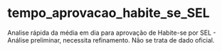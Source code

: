 # tempo_aprovacao_habite_se_SEL
Analise rápida da média em dia para aprovação de Habite-se por SEL - Análise preliminar, necessita refinamento. Não se trata de dado oficial.
